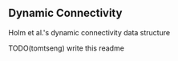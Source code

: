 ## Dynamic Connectivity

Holm et al.'s dynamic connectivity data structure

TODO(tomtseng) write this readme
